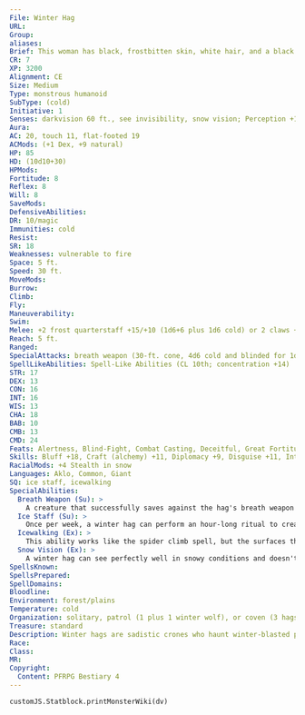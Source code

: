 ```yaml
---
File: Winter Hag
URL: 
Group: 
aliases: 
Brief: This woman has black, frostbitten skin, white hair, and a black ice staff decorated with bones and gems.
CR: 7
XP: 3200
Alignment: CE
Size: Medium
Type: monstrous humanoid
SubType: (cold)
Initiative: 1
Senses: darkvision 60 ft., see invisibility, snow vision; Perception +18
Aura: 
AC: 20, touch 11, flat-footed 19
ACMods: (+1 Dex, +9 natural)
HP: 85
HD: (10d10+30)
HPMods: 
Fortitude: 8
Reflex: 8
Will: 8
SaveMods: 
DefensiveAbilities: 
DR: 10/magic
Immunities: cold
Resist: 
SR: 18
Weaknesses: vulnerable to fire
Space: 5 ft.
Speed: 30 ft.
MoveMods: 
Burrow: 
Climb: 
Fly: 
Maneuverability: 
Swim: 
Melee: +2 frost quarterstaff +15/+10 (1d6+6 plus 1d6 cold) or 2 claws +13 (1d4+3)
Reach: 5 ft.
Ranged: 
SpecialAttacks: breath weapon (30-ft. cone, 4d6 cold and blinded for 1d6 rounds, Reflex DC 18 partial, usable every 1d4 round)
SpellLikeAbilities: Spell-Like Abilities (CL 10th; concentration +14)  Constant-pass without trace, see invisibility   At Will-chill metal (DC 16), detect magic, fog cloud, frostbiteUM, whispering wind   3/day-alter self, charm monster (DC 18), invisibility (self only), major image (DC 17)   1/day-cone of cold (DC 19; see ice staff), control weather (windy or cold weather only), wall of ice (DC 18), waves of fatigue
STR: 17
DEX: 13
CON: 16
INT: 16
WIS: 13
CHA: 18
BAB: 10
CMB: 13
CMD: 24
Feats: Alertness, Blind-Fight, Combat Casting, Deceitful, Great Fortitude
Skills: Bluff +18, Craft (alchemy) +11, Diplomacy +9, Disguise +11, Intimidate +17, Knowledge (arcana) +8, Perception +18, Ride +9, Sense Motive +8, Spellcraft +8, Stealth +9 (+13 in snow)
RacialMods: +4 Stealth in snow
Languages: Aklo, Common, Giant
SQ: ice staff, icewalking
SpecialAbilities:
  Breath Weapon (Su): >
    A creature that successfully saves against the hag's breath weapon takes half damage and is not blinded.
  Ice Staff (Su): >
    Once per week, a winter hag can perform an hour-long ritual to create a staff made of black ice that is as hard as steel and functions as a +2 frost quarterstaff. A winter hag holding her ice staff can use cone of cold once per day as a spell-like ability. The staff melts after 1 week.
  Icewalking (Ex): >
    This ability works like the spider climb spell, but the surfaces the hag climbs must be icy. The hag can move across icy surfaces without penalty and doesn't need to make Acrobatics checks to run or charge on ice.
  Snow Vision (Ex): >
    A winter hag can see perfectly well in snowy conditions and doesn't take any penalties on Perception checks while in snow.
SpellsKnown: 
SpellsPrepared: 
SpellDomains: 
Bloodline: 
Environment: forest/plains
Temperature: cold
Organization: solitary, patrol (1 plus 1 winter wolf), or coven (3 hags of any type)
Treasure: standard
Description: Winter hags are sadistic crones who haunt winter-blasted plains and rime-covered forests. They're exceptionally arrogant, and often use their magic to subjugate entire tribes of evil humanoids so they can rule over them as queens. These arrangements rarely last more than a few seasons, because no creature is truly safe from a winter hag's irrepressible appetite for warm, raw flesh. An ambitious winter hag might extort a village by causing constant snowfall until they give her children to eat or adults to become her slaves. A typical winter hag stands between 5 and 6 feet tall and weighs 100 pounds. When a winter hag joins a coven, the coven adds sculpt simulacrum and simulacrum to its spell-like abilities, and any member within 1 mile of the winter hag gains icewalking and snow vision.
Race: 
Class: 
MR: 
Copyright:
  Content: PFRPG Bestiary 4
---
```

```dataviewjs
customJS.Statblock.printMonsterWiki(dv)
```
